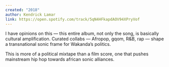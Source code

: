 ```yaml
---
created: "2018"
author: Kendrick Lamar
link: https://open.spotify.com/track/5qN4HFkapdAOV94XPryVof
---
```


I have opinions on this — this entire album, not only the song, is basically cultural amplification. Curated collabs — Afropop, gqom, R&B, rap — shape a transnational sonic frame for Wakanda’s politics.

This is more of a political mixtape than a film score, one that pushes mainstream hip hop towards african sonic alliances.
